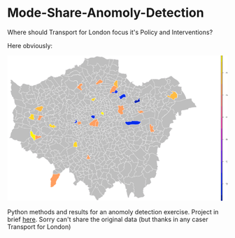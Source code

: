 # Mode-Share-Anomoly-Detection
Where should Transport for London focus it's Policy and Interventions?

Here obviously:

![](https://github.com/fredshone/Mode-Share-Anomoly-Detection/blob/master/Outliers.png)

Python methods and results for an anomoly detection exercise. Project in brief [here](https://github.com/fredshone/Mode-Share-Anomoly-Detection/blob/master/Fred_Shone_QM_Presentation.pdf). Sorry can't share the original data (but thanks in any caser Transport for London)
